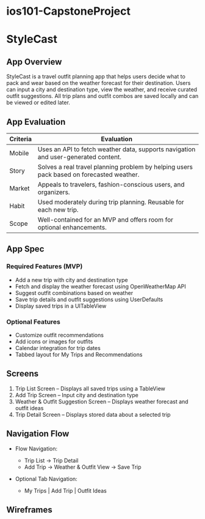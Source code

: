# ios101-CapstoneProject
# StyleCast

## App Overview

StyleCast is a travel outfit planning app that helps users decide what to pack and wear based on the weather forecast for their destination. Users can input a city and destination type, view the weather, and receive curated outfit suggestions. All trip plans and outfit combos are saved locally and can be viewed or edited later.

## App Evaluation

| Criteria     | Evaluation |
|--------------|------------|
| Mobile       | Uses an API to fetch weather data, supports navigation and user-generated content. |
| Story        | Solves a real travel planning problem by helping users pack based on forecasted weather. |
| Market       | Appeals to travelers, fashion-conscious users, and organizers. |
| Habit        | Used moderately during trip planning. Reusable for each new trip. |
| Scope        | Well-contained for an MVP and offers room for optional enhancements. |

## App Spec

### Required Features (MVP)
- Add a new trip with city and destination type
- Fetch and display the weather forecast using OpenWeatherMap API
- Suggest outfit combinations based on weather
- Save trip details and outfit suggestions using UserDefaults
- Display saved trips in a UITableView

### Optional Features
- Customize outfit recommendations
- Add icons or images for outfits
- Calendar integration for trip dates
- Tabbed layout for My Trips and Recommendations

## Screens

1. Trip List Screen – Displays all saved trips using a TableView
2. Add Trip Screen – Input city and destination type
3. Weather & Outfit Suggestion Screen – Displays weather forecast and outfit ideas
4. Trip Detail Screen – Displays stored data about a selected trip

## Navigation Flow

- Flow Navigation:
  - Trip List → Trip Detail
  - Add Trip → Weather & Outfit View → Save Trip

- Optional Tab Navigation:
  - My Trips | Add Trip | Outfit Ideas

## Wireframes


